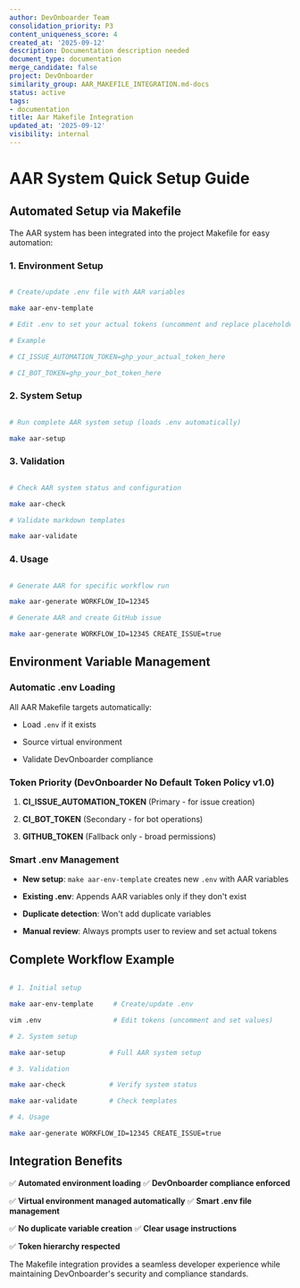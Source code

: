 ```yaml
---
author: DevOnboarder Team
consolidation_priority: P3
content_uniqueness_score: 4
created_at: '2025-09-12'
description: Documentation description needed
document_type: documentation
merge_candidate: false
project: DevOnboarder
similarity_group: AAR_MAKEFILE_INTEGRATION.md-docs
status: active
tags:
- documentation
title: Aar Makefile Integration
updated_at: '2025-09-12'
visibility: internal
---
```


# AAR System Quick Setup Guide

## Automated Setup via Makefile

The AAR system has been integrated into the project Makefile for easy automation:

### 1. Environment Setup

```bash

# Create/update .env file with AAR variables

make aar-env-template

# Edit .env to set your actual tokens (uncomment and replace placeholders)

# Example

# CI_ISSUE_AUTOMATION_TOKEN=ghp_your_actual_token_here

# CI_BOT_TOKEN=ghp_your_bot_token_here

```

### 2. System Setup

```bash

# Run complete AAR system setup (loads .env automatically)

make aar-setup

```

### 3. Validation

```bash

# Check AAR system status and configuration

make aar-check

# Validate markdown templates

make aar-validate

```

### 4. Usage

```bash

# Generate AAR for specific workflow run

make aar-generate WORKFLOW_ID=12345

# Generate AAR and create GitHub issue

make aar-generate WORKFLOW_ID=12345 CREATE_ISSUE=true

```

## Environment Variable Management

### Automatic .env Loading

All AAR Makefile targets automatically:

- Load `.env` if it exists

- Source virtual environment

- Validate DevOnboarder compliance

### Token Priority (DevOnboarder No Default Token Policy v1.0)

1. **CI_ISSUE_AUTOMATION_TOKEN** (Primary - for issue creation)

2. **CI_BOT_TOKEN** (Secondary - for bot operations)

3. **GITHUB_TOKEN** (Fallback only - broad permissions)

### Smart .env Management

- **New setup**: `make aar-env-template` creates new `.env` with AAR variables

- **Existing .env**: Appends AAR variables only if they don't exist

- **Duplicate detection**: Won't add duplicate variables

- **Manual review**: Always prompts user to review and set actual tokens

## Complete Workflow Example

```bash

# 1. Initial setup

make aar-env-template     # Create/update .env

vim .env                  # Edit tokens (uncomment and set values)

# 2. System setup

make aar-setup           # Full AAR system setup

# 3. Validation

make aar-check           # Verify system status

make aar-validate        # Check templates

# 4. Usage

make aar-generate WORKFLOW_ID=12345 CREATE_ISSUE=true

```

## Integration Benefits

✅ **Automated environment loading**
✅ **DevOnboarder compliance enforced**

✅ **Virtual environment managed automatically**
✅ **Smart .env file management**

✅ **No duplicate variable creation**
✅ **Clear usage instructions**

✅ **Token hierarchy respected**

The Makefile integration provides a seamless developer experience while maintaining DevOnboarder's security and compliance standards.
